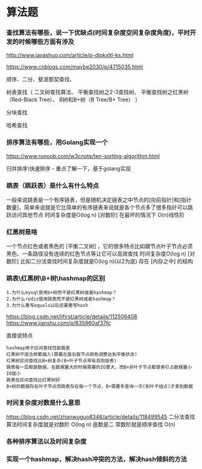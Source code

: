 # 算法题

### 查找算法有哪些，说一下优缺点(时间复杂度空间复杂度角度)，平时开发的时候哪些方面有涉及

http://www.javashuo.com/article/p-djpkxltl-ks.html

https://www.cnblogs.com/maybe2030/p/4715035.html

顺序、二分、斐波那契查找、

树表查找（
    二叉树查找算法、
    平衡查找树之2-3查找树、
    平衡查找树之红黑树（Red-Black Tree）、
    B树和B+树（B Tree/B+ Tree）
）

分块查找

哈希查找


### 排序算法有哪些，用Golang实现一个

https://www.runoob.com/w3cnote/ten-sorting-algorithm.html

归并排序\快速排序  - 重点了解一下，基于golang实现


### 跳表（跳跃表）是什么有什么特点

一般来说跳表是一个有序链表，但是随机决定链表之中节点的[向前指针]和[指针数量]，简单来说就是它比简单的有序链表来说就是各个节点多了很多指针可以跳跃访问其他节点
时间复杂度是O(log n) [对数阶] 在最坏的情况下 O(n)线性阶

### 红黑树是啥

一个节点红色或者黑色的 [平衡二叉树] ，它的很多特点比如跟节点叶子节点必须黑色、一条路径没有连续的红色节点等让它可以高效查找
时间复杂度O(log n) [对数阶] 比如二分法查找时间复杂度就是O(log n)(以2为底)
存在 [内存之中] 的结构

### 跳表\红黑树\B+树\hashmap的区别

```
1.为什么mysql使用b+树而不是红黑树或者hashmap？
2.为什么redis使用跳表而不是红黑树或者hashmap？
3.为什么重写equals以后还要重写hash
```
https://blog.csdn.net/ljfirst/article/details/112506408
https://www.jianshu.com/p/635960af37fc

直接说特点

```
hashmap用于区间查找性能极差
红黑树不适合频繁插入(需要左旋右旋节点颜色调整达到平衡状态)
红黑树区间查找比B+树复杂(B+叶子节点带有双向链表)
跳表每一层都是数据，在数据量大的时候需要的IO更大，而B+非叶子节点都是索引占数据量小IO就小
跳表在区间查找比红黑树好
B+树的数据存在叶子节点而跳表存在每一个节点，B+需要多查询一次(到叶子结点)才拿到数据
```

### 时间复杂度对数是什么意思

https://blog.csdn.net/zhanwuguo8346/article/details/118499545
二分法查找算法时间复杂度就是对数阶 O(log n) 底数是二 
常数阶就是顺序查找 O(n)

### 各种排序算法以及时间复杂度

### 实现一个hashmap，解决hash冲突的方法，解决hash倾斜的方法